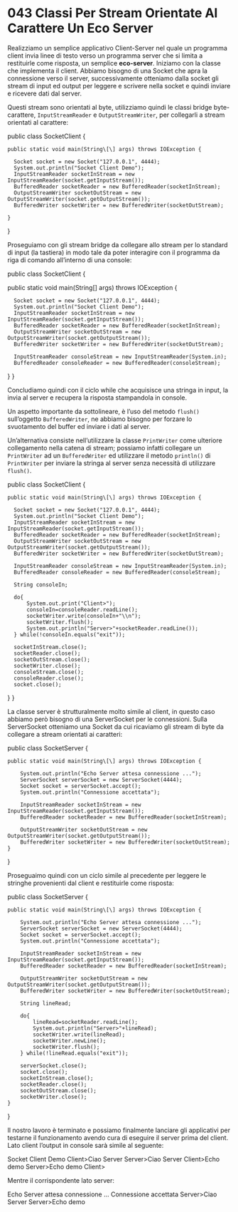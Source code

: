 # 043 Classi Per Stream Orientate Al Carattere Un Eco Server

Realizziamo un semplice applicativo Client-Server nel quale un programma client invia linee di testo verso un programma server che si limita a restituirle come risposta, un semplice **eco-server**. Iniziamo con la classe che implementa il client. Abbiamo bisogno di una Socket che apra la connessione verso il server, successivamente otteniamo dalla socket gli stream di input ed output per leggere e scrivere nella socket e quindi inviare e ricevere dati dal server.

Questi stream sono orientati al byte, utilizziamo quindi le classi bridge byte-carattere, `InputStreamReader` e `OutputStreamWriter`, per collegarli a stream orientati al carattere:

public class SocketClient {

```text
public static void main(String\[\] args) throws IOException {

  Socket socket = new Socket("127.0.0.1", 4444);
  System.out.println("Socket Client Demo");
  InputStreamReader socketInStream = new InputStreamReader(socket.getInputStream());
  BufferedReader socketReader = new BufferedReader(socketInStream);
  OutputStreamWriter socketOutStream = new OutputStreamWriter(socket.getOutputStream());
  BufferedWriter socketWriter = new BufferedWriter(socketOutStream);

}
```

}

Proseguiamo con gli stream bridge da collegare allo stream per lo standard di input \(la tastiera\) in modo tale da poter interagire con il programma da riga di comando all’interno di una console:

public class SocketClient {

public static void main\(String\[\] args\) throws IOException {

```text
  Socket socket = new Socket("127.0.0.1", 4444);
  System.out.println("Socket Client Demo");
  InputStreamReader socketInStream = new InputStreamReader(socket.getInputStream());
  BufferedReader socketReader = new BufferedReader(socketInStream);
  OutputStreamWriter socketOutStream = new OutputStreamWriter(socket.getOutputStream());
  BufferedWriter socketWriter = new BufferedWriter(socketOutStream);

  InputStreamReader consoleStream = new InputStreamReader(System.in);
  BufferedReader consoleReader = new BufferedReader(consoleStream);
```

} }

Concludiamo quindi con il ciclo while che acquisisce una stringa in input, la invia al server e recupera la risposta stampandola in console.

Un aspetto importante da sottolineare, è l’uso del metodo `flush()` sull’oggetto `BufferedWriter`, ne abbiamo bisogno per forzare lo svuotamento del buffer ed inviare i dati al server.

Un’alternativa consiste nell’utilizzare la classe `PrintWriter` come ulteriore collegamento nella catena di stream; possiamo infatti collegare un `PrintWriter` ad un `BufferedWriter` ed utilizzare il metodo `println()` di `PrintWriter` per inviare la stringa al server senza necessità di utilizzare `flush()`.

public class SocketClient {

```text
public static void main(String\[\] args) throws IOException {

  Socket socket = new Socket("127.0.0.1", 4444);
  System.out.println("Socket Client Demo");
  InputStreamReader socketInStream = new InputStreamReader(socket.getInputStream());
  BufferedReader socketReader = new BufferedReader(socketInStream);
  OutputStreamWriter socketOutStream = new OutputStreamWriter(socket.getOutputStream());
  BufferedWriter socketWriter = new BufferedWriter(socketOutStream);

  InputStreamReader consoleStream = new InputStreamReader(System.in);
  BufferedReader consoleReader = new BufferedReader(consoleStream);

  String consoleIn;

  do{
      System.out.print("Client>");
      consoleIn=consoleReader.readLine();
      socketWriter.write(consoleIn+"\\n");
      socketWriter.flush();
      System.out.println("Server>"+socketReader.readLine());
  } while(!consoleIn.equals("exit"));

  socketInStream.close();
  socketReader.close();
  socketOutStream.close();
  socketWriter.close();
  consoleStream.close();
  consoleReader.close();
  socket.close();
```

} }

La classe server è strutturalmente molto simile al client, in questo caso abbiamo però bisogno di una ServerSocket per le connessioni. Sulla ServerSocket otteniamo una Socket da cui ricaviamo gli stream di byte da collegare a stream orientati ai caratteri:

public class SocketServer {

```text
public static void main(String\[\] args) throws IOException {

    System.out.println("Echo Server attesa connessione ...");
    ServerSocket serverSocket = new ServerSocket(4444);
    Socket socket = serverSocket.accept();
    System.out.println("Connessione accettata");

    InputStreamReader socketInStream = new InputStreamReader(socket.getInputStream());
    BufferedReader socketReader = new BufferedReader(socketInStream);

    OutputStreamWriter socketOutStream = new OutputStreamWriter(socket.getOutputStream());
    BufferedWriter socketWriter = new BufferedWriter(socketOutStream);
}
```

}

Proseguaimo quindi con un ciclo simile al precedente per leggere le stringhe provenienti dal client e restituirle come risposta:

public class SocketServer {

```text
public static void main(String\[\] args) throws IOException {

    System.out.println("Echo Server attesa connessione ...");
    ServerSocket serverSocket = new ServerSocket(4444);
    Socket socket = serverSocket.accept();
    System.out.println("Connessione accettata");

    InputStreamReader socketInStream = new InputStreamReader(socket.getInputStream());
    BufferedReader socketReader = new BufferedReader(socketInStream);

    OutputStreamWriter socketOutStream = new OutputStreamWriter(socket.getOutputStream());
    BufferedWriter socketWriter = new BufferedWriter(socketOutStream);

    String lineRead;

    do{
        lineRead=socketReader.readLine();
        System.out.println("Server>"+lineRead);
        socketWriter.write(lineRead);
        socketWriter.newLine();
        socketWriter.flush();
    } while(!lineRead.equals("exit"));

    serverSocket.close();
    socket.close();
    socketInStream.close();
    socketReader.close();
    socketOutStream.close();
    socketWriter.close();
}
```

}

Il nostro lavoro è terminato e possiamo finalmente lanciare gli applicativi per testarne il funzionamento avendo cura di eseguire il server prima del client. Lato client l’output in console sarà simile al seguente:

Socket Client Demo Client&gt;Ciao Server Server&gt;Ciao Server Client&gt;Echo demo Server&gt;Echo demo Client&gt;

Mentre il corrispondente lato server:

Echo Server attesa connessione ... Connessione accettata Server&gt;Ciao Server Server&gt;Echo demo

